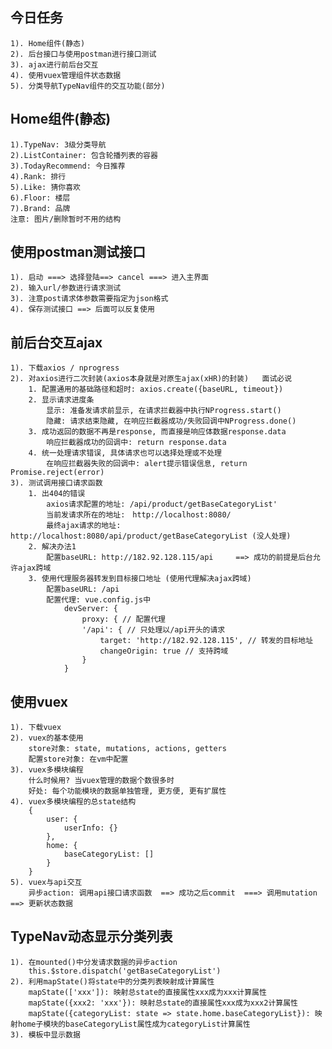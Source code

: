 ## 今日任务
    1). Home组件(静态)
    2). 后台接口与使用postman进行接口测试
    3). ajax进行前后台交互
    4). 使用vuex管理组件状态数据
    5). 分类导航TypeNav组件的交互功能(部分)

## Home组件(静态)
    1).TypeNav: 3级分类导航
    2).ListContainer: 包含轮播列表的容器
    3).TodayRecommend: 今日推荐
    4).Rank: 排行
    5).Like: 猜你喜欢
    6).Floor: 楼层
    7).Brand: 品牌
    注意: 图片/删除暂时不用的结构

## 使用postman测试接口
    1). 启动 ===> 选择登陆==> cancel ===> 进入主界面
    2). 输入url/参数进行请求测试
    3). 注意post请求体参数需要指定为json格式
    4). 保存测试接口 ==> 后面可以反复使用

## 前后台交互ajax
    1). 下载axios / nprogress
    2). 对axios进行二次封装(axios本身就是对原生ajax(xHR)的封装)   面试必说
        1. 配置通用的基础路径和超时: axios.create({baseURL, timeout})
        2. 显示请求进度条
            显示: 准备发请求前显示, 在请求拦截器中执行NProgress.start()
            隐藏: 请求结束隐藏, 在响应拦截器成功/失败回调中NProgress.done()
        3. 成功返回的数据不再是response, 而直接是响应体数据response.data
            响应拦截器成功的回调中: return response.data
        4. 统一处理请求错误, 具体请求也可以选择处理或不处理
            在响应拦截器失败的回调中: alert提示错误信息, return Promise.reject(error)
    3). 测试调用接口请求函数
        1. 出404的错误
            axios请求配置的地址: /api/product/getBaseCategoryList'
            当前发请求所在的地址:　http://localhost:8080/
            最终ajax请求的地址: http://localhost:8080/api/product/getBaseCategoryList (没人处理)
        2. 解决办法1
            配置baseURL: http://182.92.128.115/api     ==> 成功的前提是后台允许ajax跨域
        3. 使用代理服务器转发到目标接口地址 (使用代理解决ajax跨域)
            配置baseURL: /api
            配置代理: vue.config.js中
                devServer: {
                    proxy: { // 配置代理
                    '/api': { // 只处理以/api开头的请求
                        target: 'http://182.92.128.115', // 转发的目标地址
                        changeOrigin: true // 支持跨域
                    }
                }

## 使用vuex
    1). 下载vuex
    2). vuex的基本使用
        store对象: state, mutations, actions, getters
        配置store对象: 在vm中配置
    3). vuex多模块编程
        什么时候用? 当vuex管理的数据个数很多时
        好处: 每个功能模块的数据单独管理, 更方便, 更有扩展性
    4). vuex多模块编程的总state结构
        {
            user: {
                userInfo: {}
            },
            home: {
                baseCategoryList: []
            }
        }
    5). vuex与api交互
        异步action: 调用api接口请求函数  ==> 成功之后commit  ===> 调用mutation  ==> 更新状态数据

## TypeNav动态显示分类列表
    1). 在mounted()中分发请求数据的异步action
        this.$store.dispatch('getBaseCategoryList')
    2). 利用mapState()将state中的分类列表映射成计算属性
        mapState(['xxx']): 映射总state的直接属性xxx成为xxx计算属性
        mapState({xxx2: 'xxx'}): 映射总state的直接属性xxx成为xxx2计算属性
        mapState({categoryList: state => state.home.baseCategoryList}): 映射home子模块的baseCategoryList属性成为categoryList计算属性
    3). 模板中显示数据
        
